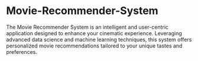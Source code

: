 # Movie-Recommender-System
The Movie Recommender System is an intelligent and user-centric application designed to enhance your cinematic experience. Leveraging advanced data science and machine learning techniques, this system offers personalized movie recommendations tailored to your unique tastes and preferences.
